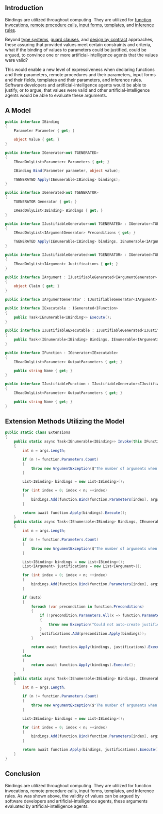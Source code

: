 ## Introduction

Bindings are utilized throughout computing. They are utilized for [function invocations](https://en.wikipedia.org/wiki/Function_(computer_programming)), [remote procedure calls](https://en.wikipedia.org/wiki/Remote_procedure_call), [input forms](https://en.wikipedia.org/wiki/HTML_form), [templates](https://en.wikipedia.org/wiki/Template_processor), and [inference rules](https://en.wikipedia.org/wiki/Rule_of_inference).

Beyond [type systems](https://en.wikipedia.org/wiki/Type_system), [guard clauses](https://en.wikipedia.org/wiki/Guard_(computer_science)), and [design by contract](https://en.wikipedia.org/wiki/Design_by_contract) approaches, these assuring that provided values meet certain constraints and criteria, what if the binding of values to parameters could be justified, could be argued, to convince one or more artificial-intelligence agents that the values were valid?

This would enable a new level of expressiveness when declaring functions and their parameters, remote procedures and their parameters, input forms and their fields, templates and their parameters, and inference rules. Software developers and artificial-intelligence agents would be able to justify, or to argue, that values were valid and other artificial-intelligence agents would be able to evaluate these arguments.

## A Model

```cs
public interface IBinding
{
    Parameter Parameter { get; }

    object Value { get; }
}

public interface IGenerator<out TGENERATED>
{
    IReadOnlyList<Parameter> Parameters { get; }

    IBinding Bind(Parameter parameter, object value);

    TGENERATED Apply(IEnumerable<IBinding> bindings);
}

public interface IGenerated<out TGENERATOR>
{
    TGENERATOR Generator { get; }

    IReadOnlyList<IBinding> Bindings { get; }
}

public interface IJustifiableGenerator<out TGENERATED> : IGenerator<TGENERATED>
{
    IReadOnlyList<IArgumentGenerator> Preconditions { get; }

    TGENERATED Apply(IEnumerable<IBinding> bindings, IEnumerable<IArgument> justifications);
}

public interface IJustifiableGenerated<out TGENERATOR> : IGenerated<TGENERATOR>
{
    IReadOnlyList<IArgument> Justifications { get; }
}

public interface IArgument : IJustifiableGenerated<IArgumentGenerator>
{
    object Claim { get; }
}

public interface IArgumentGenerator : IJustifiableGenerator<IArgument> { }

public interface IExecutable : IGenerated<IFunction>
{
    public Task<IEnumerable<IBinding>> Execute();
}

public interface IJustifiableExecutable : IJustifiableGenerated<IJustifiableFunction>
{
    public Task<(IEnumerable<IBinding> Bindings, IEnumerable<IArgument> Justifications)> Execute();
}

public interface IFunction : IGenerator<IExecutable>
{
    IReadOnlyList<Parameter> OutputParameters { get; }

    public string Name { get; }
}

public interface IJustifiableFunction : IJustifiableGenerator<IJustifiableExecutable>
{
    IReadOnlyList<Parameter> OutputParameters { get; }

    public string Name { get; }
}
```

## Extension Methods Utilizing the Model

```cs
public static class Extensions
{
    public static async Task<IEnumerable<IBinding>> Invoke(this IFunction function, object[] args)
    {
        int n = args.Length;

        if (n != function.Parameters.Count)
        {
            throw new ArgumentException($"The number of arguments when invoking {function.Name} must be {function.Parameters.Count} but {n} were provided.");
        }

        List<IBinding> bindings = new List<IBinding>();

        for (int index = 0; index < n; ++index)
        {
            bindings.Add(function.Bind(function.Parameters[index], args[index]));
        }

        return await function.Apply(bindings).Execute();
    }
    public static async Task<(IEnumerable<IBinding> Bindings, IEnumerable<IArgument> Justifications)> Invoke(this IJustifiableFunction function, object[] args, bool auto = true)
    {
        int n = args.Length;

        if (n != function.Parameters.Count)
        {
            throw new ArgumentException($"The number of arguments when invoking {function.Name} must be {function.Parameters.Count} but {n} were provided.");
        }

        List<IBinding> bindings = new List<IBinding>();
        List<IArgument> justifications = new List<IArgument>();

        for (int index = 0; index < n; ++index)
        {
            bindings.Add(function.Bind(function.Parameters[index], args[index]));
        }

        if (auto)
        {
            foreach (var precondition in function.Preconditions)
            {
                if (!precondition.Parameters.All(x => function.Parameters.Contains(x)))
                {
                    throw new Exception("Could not auto-create justifications for parameter value bindings, at least one of the function's preconditions involves a parameter not in the function's signature.");
                }
                justifications.Add(precondition.Apply(bindings));
            }

            return await function.Apply(bindings, justifications).Execute();
        }
        else
        {
            return await function.Apply(bindings).Execute();
        }
    }
    public static async Task<(IEnumerable<IBinding> Bindings, IEnumerable<IArgument> Justifications)> Invoke(this IJustifiableFunction function, object[] args, IArgument[] justifications)
    {
        int n = args.Length;

        if (n != function.Parameters.Count)
        {
            throw new ArgumentException($"The number of arguments when invoking {function.Name} must be {function.Parameters.Count} but {n} were provided.");
        }

        List<IBinding> bindings = new List<IBinding>();

        for (int index = 0; index < n; ++index)
        {
            bindings.Add(function.Bind(function.Parameters[index], args[index]));
        }

        return await function.Apply(bindings, justifications).Execute();
    }
}
```

## Conclusion

Bindings are utilized throughout computing. They are utilized for function invocations, remote procedure calls, input forms, templates, and inference rules. As was shown above, the validity of values can be argued by software developers and artificial-intelligence agents, these arguments evaluated by artificial-intelligence agents.
